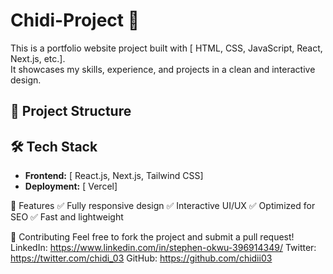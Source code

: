 # Chidi-Project 🚀  

This is a portfolio website project built with [ HTML, CSS, JavaScript, React, Next.js, etc.].  
It showcases my skills, experience, and projects in a clean and interactive design.  


## 📂 Project Structure  

## 🛠️ Tech Stack  
- **Frontend:** [ React.js, Next.js, Tailwind CSS]  
- **Deployment:** [ Vercel]  

🎯 Features
✅ Fully responsive design
✅ Interactive UI/UX
✅ Optimized for SEO
✅ Fast and lightweight

🤝 Contributing
Feel free to fork the project and submit a pull request!
LinkedIn: https://www.linkedin.com/in/stephen-okwu-396914349/
Twitter:  https://twitter.com/chidi_03
GitHub: https://github.com/chidii03
